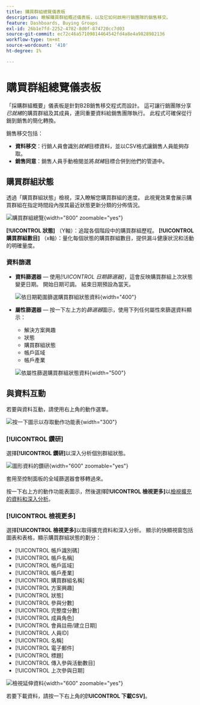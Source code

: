 ```yaml
---
title: 購買群組總覽儀表板
description: 瞭解購買群組概述儀表板，以及它如何啟用行銷團隊的銷售移交。
feature: Dashboards, Buying Groups
exl-id: 26b1e7fd-2252-4782-8d0f-874720cc7d03
source-git-commit: ec72c46a57109814464542fd4a8e4a9828982136
workflow-type: tm+mt
source-wordcount: '410'
ht-degree: 1%

---
```


# 購買群組總覽儀表板

「採購群組概要」儀表板是針對B2B銷售移交程式而設計。 這可讓行銷團隊分享&#x200B;_已就緒_&#x200B;的購買群組及其成員，連同重要資料給銷售團隊執行。 此程式可確保從行銷到銷售的簡化轉換。

銷售移交包括：

* **資料移交**：行銷人員會識別&#x200B;_就緒_&#x200B;目標資料，並以CSV格式讓銷售人員能夠存取。 
* **銷售同意**：銷售人員手動檢閱並將&#x200B;_就緒_&#x200B;目標合併到他們的管道中。

## 購買群組狀態

透過「購買群組狀態」檢視，深入瞭解您購買群組的進度。 此視覺效果會展示購買群組在指定時間段內按其最近狀態更新分類的分佈情況。

![購買群組總覽](./assets/buying-groups-overview.png){width="800" zoomable="yes"}

**[!UICONTROL 狀態]** （Y軸）：追蹤各個階段中的購買群組歷程。
**[!UICONTROL 購買群組數目]** （x軸）：量化每個狀態的購買群組數目，提供漏斗健康狀況和活動的明確量度。
<!-- To generate a shareable PDF of your current view, click **[!UICONTROL Export]** at the top-right corner of the page. -->

### 資料篩選

* **資料篩選器** — 使用&#x200B;_[!UICONTROL 日期篩選器]_，這會反映購買群組上次狀態變更日期。 開始日期可調。 結束日期預設為當天。

  ![依日期範圍篩選購買群組狀態資料](./assets//buying-group-status-filter-date.png){width="400"}

* **屬性篩選器** — 按一下左上方的&#x200B;_篩選器_&#x200B;圖示，使用下列任何屬性來篩選資料顯示：

   * 解決方案興趣
   * 狀態
   * 購買群組狀態
   * 帳戶區域
   * 帳戶產業
  <!-- * Account's Industry -->

  ![依屬性篩選購買群組狀態資料](./assets/buying-group-status-drill-through-filters.png){width="500"}

## 與資料互動

若要與資料互動，請使用右上角的動作選單。

![按一下圖示以存取動作功能表](./assets/buying-group-more-menu.png){width="300"}

### [!UICONTROL 鑽研]

選擇&#x200B;**[!UICONTROL 鑽研]**&#x200B;以深入分析個別群組狀態。

![圖形資料的鑽研](./assets/buying-group-status-drill-through-view.png){width="600" zoomable="yes"}

套用至控制面板的全域篩選器會移轉過來。

按一下右上方的動作功能表圖示，然後選擇&#x200B;**[!UICONTROL 檢視更多]**&#x200B;以[檢視擴充的資料和深入分析](#view-more)。

### [!UICONTROL 檢視更多]

選擇&#x200B;**[!UICONTROL 檢視更多]**&#x200B;以取得擴充資料和深入分析。 顯示的快顯視窗包括圖表和表格，顯示購買群組狀態的劃分：

* [!UICONTROL 帳戶識別碼]
* [!UICONTROL 帳戶名稱]
* [!UICONTROL 帳戶區域]
* [!UICONTROL 帳戶產業]
* [!UICONTROL 購買群組名稱]
* [!UICONTROL 方案興趣]
* [!UICONTROL 狀態]
* [!UICONTROL 參與分數]
* [!UICONTROL 完整度分數]
* [!UICONTROL 成員角色]
* [!UICONTROL 會員註冊/建立日期]
* [!UICONTROL 人員ID]
* [!UICONTROL 名稱]
* [!UICONTROL 電子郵件]
* [!UICONTROL 標題]
* [!UICONTROL 傳入參與活動數目]
* [!UICONTROL 上次參與日期]

![檢視延伸資料](./assets/buying-group-status-view-more.png){width="600" zoomable="yes"}

若要下載資料，請按一下右上角的&#x200B;**[!UICONTROL 下載CSV]**。
